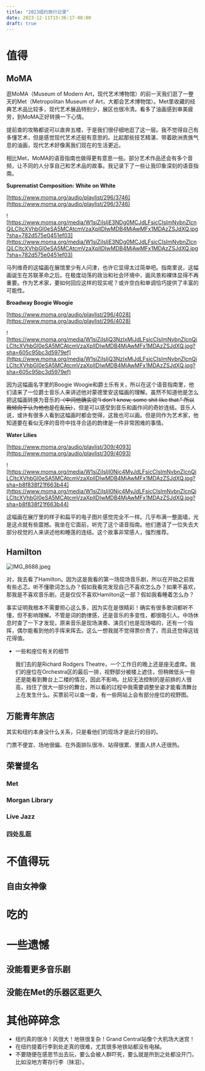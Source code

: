 ```yaml
---
title: "2023纽约旅行记录"
date: 2023-12-11T15:36:17-08:00
draft: true
---
```


# 值得

## MoMA

逛MoMA（Museum of Modern Art，现代艺术博物馆）的前一天我们逛了一整天的Met（Metropolitan Museum of Art，大都会艺术博物馆）。Met里收藏的经典艺术品比较多，现代艺术展品特别少，展区也很冷清。看多了油画感到审美疲劳，到MoMA正好转换一下心情。

提前查的攻略都说可以直奔五楼，于是我们很仔细地逛了这一层。我不觉得自己有多懂艺术，但是感觉现代艺术还挺有意思的。比起那些技艺精湛、带着欧洲贵族气息的油画，现代艺术好像离我们现在的生活更近。

相比Met，MoMA的语音指南也做得更有意思一些。部分艺术作品还会有多个音频，让不同的人分享自己和艺术品的故事。我记录下了一些让我印象深刻的语音指南。

**Suprematist Composition: White on White**

[https://www.moma.org/audio/playlist/296/3746](https://www.moma.org/audio/playlist/296/3746)

![https://www.moma.org/media/W1siZiIsIjE3NDg0MCJdLFsicCIsImNvbnZlcnQiLCItcXVhbGl0eSA5MCAtcmVzaXplIDIwMDB4MjAwMFx1MDAzZSJdXQ.jpg?sha=782d575e0451ef03](https://www.moma.org/media/W1siZiIsIjE3NDg0MCJdLFsicCIsImNvbnZlcnQiLCItcXVhbGl0eSA5MCAtcmVzaXplIDIwMDB4MjAwMFx1MDAzZSJdXQ.jpg?sha=782d575e0451ef03)

马列维奇的这幅画在展馆里少有人问津，也许它显得太过简单吧。指南里说，这幅画诞生在苏联革命之后。在极度动荡的政治和社会环境中，画风景和裸体显得不再重要。作为艺术家，要如何回应这样的现实呢？或许空白和单调恰巧提供了丰富的可能性。

**Broadway Boogie Woogie**

[https://www.moma.org/audio/playlist/296/4028](https://www.moma.org/audio/playlist/296/4028)

![https://www.moma.org/media/W1siZiIsIjQ3NzIxMiJdLFsicCIsImNvbnZlcnQiLCItcXVhbGl0eSA5MCAtcmVzaXplIDIwMDB4MjAwMFx1MDAzZSJdXQ.jpg?sha=605c95bc3d5979ef](https://www.moma.org/media/W1siZiIsIjQ3NzIxMiJdLFsicCIsImNvbnZlcnQiLCItcXVhbGl0eSA5MCAtcmVzaXplIDIwMDB4MjAwMFx1MDAzZSJdXQ.jpg?sha=605c95bc3d5979ef)

因为这幅画名字里的Boogie Woogie和爵士乐有关，所以在这个语音指南里，他们请来了一位爵士音乐人来讲述他对蒙德里安这幅画的理解。虽然不知道他是怎么把这幅画转换为音乐的~~（中间他确实说“I don't know, some shit like that.” 所以我倾向于认为他也是在乱玩）~~，但是可以感受到音乐和画作间的奇妙连结。音乐人说，或许有很多人看到这幅画时都会觉得，这我也可以画。但是同作为艺术家，他知道要在看似无序的音符中找寻合适的韵律是一件非常困难的事情。

**Water Lilies**

[https://www.moma.org/audio/playlist/309/4093](https://www.moma.org/audio/playlist/309/4093)

![https://www.moma.org/media/W1siZiIsIjI0Njc4MyJdLFsicCIsImNvbnZlcnQiLCItcXVhbGl0eSA5MCAtcmVzaXplIDIwMDB4MjAwMFx1MDAzZSJdXQ.jpg?sha=b8f838f21f663b44](https://www.moma.org/media/W1siZiIsIjI0Njc4MyJdLFsicCIsImNvbnZlcnQiLCItcXVhbGl0eSA5MCAtcmVzaXplIDIwMDB4MjAwMFx1MDAzZSJdXQ.jpg?sha=b8f838f21f663b44)

这幅画在展厅里的样子和扁平的电子图片感觉完全不一样。几乎布满一整面墙，光是这点就有些震撼。我坐在它面前，听完了这个语音指南。他们邀请了一位失去大部分视觉的人来讲述他和睡莲的连结。这个故事非常感人，强烈推荐。

## Hamilton

![IMG_8688.jpeg](2023%E7%BA%BD%E7%BA%A6%E6%97%85%E8%A1%8C%E8%AE%B0%E5%BD%95%2071c65be7d94d4a4b94a763136a4cd02e/IMG_8688.jpeg)

对，我去看了Hamilton。因为这是我看的第一场现场音乐剧，所以在开始之前我有些忐忑。听不懂歌词怎么办？假如我看完发现自己不喜欢怎么办？如果不喜欢，那我是不喜欢音乐剧，还是仅仅不喜欢Hamilton这一部？假如我看睡着怎么办？

事实证明我根本不需要担心这么多，因为实在是很精彩！确实有很多歌词都听不懂，但不影响理解。不管是词的韵律感，还是音乐的多变性，都很吸引人。中场休息时查了一下才发现，原来音乐是现场演奏、演员们也是现场唱的，还有一个指挥，偶尔能看到他的手挥来挥去。这么一想我就不觉得票价贵了，而且还觉得这钱花得值。

- 一些和座位有关的细节

    我们去的是Richard Rodgers Theatre，一个工作日的晚上还是座无虚席。我们的座位在Orchestra区的最后一排，视野部分被楼上遮住，但稍微低头一些还是能看到舞台上二楼的情况，因此不影响。比较无法控制的是前排的人很高，挡住了很大一部分的舞台，所以看的过程中我需要调整坐姿才能看清舞台上在发生什么。买票前可以查一查，有一些网站上会有部分座位的视野图。


## 万能青年旅店

其实和纽约本身没什么关系，只是看他们的现场才是此行的目的。

门票不便宜、场地很偏、在外面排队很冷、站得很累、里面人挤人还很热。

## 荣誉提名

### Met

### Morgan Library

### Live Jazz

### 四处乱逛

# 不值得玩

## 自由女神像

# 吃的

# 一些遗憾

## 没能看更多音乐剧

## 没能在Met的乐器区逛更久

# 其他碎碎念

- 纽约真的很冷！风很大！地铁很复杂！Grand Central站像个大机场大迷宫！
- 在纽约提着行李到处走真的很难，尤其很多地铁站都没有电梯。
- 不要随便在感恩节出去玩，要么会被人群吓死，要么就是所到之处都没开门，比如没地方寄存行李（抹泪）。